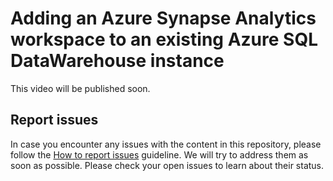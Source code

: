 # Adding an Azure Synapse Analytics workspace to an existing Azure SQL DataWarehouse instance

This video will be published soon.

## Report issues

In case you encounter any issues with the content in this repository, please follow the [How to report issues](./../report-issues.md) guideline. We will try to address them as soon as possible. Please check your open issues to learn about their status.

